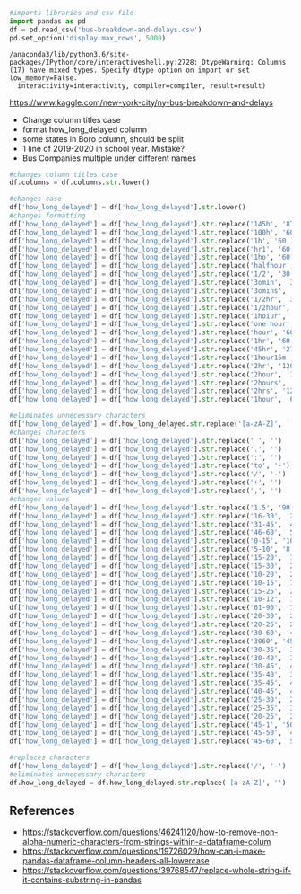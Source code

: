 

```python
#imports libraries and csv file
import pandas as pd
df = pd.read_csv('bus-breakdown-and-delays.csv')
pd.set_option('display.max_rows', 5000)
```

    /anaconda3/lib/python3.6/site-packages/IPython/core/interactiveshell.py:2728: DtypeWarning: Columns (17) have mixed types. Specify dtype option on import or set low_memory=False.
      interactivity=interactivity, compiler=compiler, result=result)


https://www.kaggle.com/new-york-city/ny-bus-breakdown-and-delays

- Change column titles case
- format how_long_delayed column
- some states in Boro column, should be split
- 1 line of 2019-2020 in school year. Mistake?
- Bus Companies multiple under different names


```python
#changes column titles case
df.columns = df.columns.str.lower()
```


```python
#changes case
df['how_long_delayed'] = df['how_long_delayed'].str.lower()
#changes formatting
df['how_long_delayed'] = df['how_long_delayed'].str.replace('145h', '8700')
df['how_long_delayed'] = df['how_long_delayed'].str.replace('100h', '6000')
df['how_long_delayed'] = df['how_long_delayed'].str.replace('1h', '60')
df['how_long_delayed'] = df['how_long_delayed'].str.replace('hr1', '60')
df['how_long_delayed'] = df['how_long_delayed'].str.replace('1ho', '60')
df['how_long_delayed'] = df['how_long_delayed'].str.replace('halfhour', '30')
df['how_long_delayed'] = df['how_long_delayed'].str.replace('1/2', '30')
df['how_long_delayed'] = df['how_long_delayed'].str.replace('3omin', '30')
df['how_long_delayed'] = df['how_long_delayed'].str.replace('3omins', '30')
df['how_long_delayed'] = df['how_long_delayed'].str.replace('1/2hr', '30')
df['how_long_delayed'] = df['how_long_delayed'].str.replace('1/2hour', '30')
df['how_long_delayed'] = df['how_long_delayed'].str.replace('1hoiur', '60')
df['how_long_delayed'] = df['how_long_delayed'].str.replace('one hour', '60')
df['how_long_delayed'] = df['how_long_delayed'].str.replace('hour', '60')
df['how_long_delayed'] = df['how_long_delayed'].str.replace('1hr', '60')
df['how_long_delayed'] = df['how_long_delayed'].str.replace('45hr', '2700')
df['how_long_delayed'] = df['how_long_delayed'].str.replace('1hour15m', '75')
df['how_long_delayed'] = df['how_long_delayed'].str.replace('2hr', '120')
df['how_long_delayed'] = df['how_long_delayed'].str.replace('2hour', '120')
df['how_long_delayed'] = df['how_long_delayed'].str.replace('2hours', '120')
df['how_long_delayed'] = df['how_long_delayed'].str.replace('2hrs', '120')
df['how_long_delayed'] = df['how_long_delayed'].str.replace('1hour', '60')
```


```python
#eliminates unnecessary characters
df['how_long_delayed'] = df.how_long_delayed.str.replace('[a-zA-Z]', '')
#changes characters
df['how_long_delayed'] = df['how_long_delayed'].str.replace(' ', '')
df['how_long_delayed'] = df['how_long_delayed'].str.replace('.', '')
df['how_long_delayed'] = df['how_long_delayed'].str.replace(':', '')
df['how_long_delayed'] = df['how_long_delayed'].str.replace('to', '-')
df['how_long_delayed'] = df['how_long_delayed'].str.replace('/', '-')
df['how_long_delayed'] = df['how_long_delayed'].str.replace('+', '')
df['how_long_delayed'] = df['how_long_delayed'].str.replace(',', '')
#changes values
df['how_long_delayed'] = df['how_long_delayed'].str.replace('1.5', '90')
df['how_long_delayed'] = df['how_long_delayed'].str.replace('16-30', '20')
df['how_long_delayed'] = df['how_long_delayed'].str.replace('31-45', '40')
df['how_long_delayed'] = df['how_long_delayed'].str.replace('46-60', '50')
df['how_long_delayed'] = df['how_long_delayed'].str.replace('0-15', '10')
df['how_long_delayed'] = df['how_long_delayed'].str.replace('5-10', '8')
df['how_long_delayed'] = df['how_long_delayed'].str.replace('15-20', '18')
df['how_long_delayed'] = df['how_long_delayed'].str.replace('15-30', '23')
df['how_long_delayed'] = df['how_long_delayed'].str.replace('10-20', '28')
df['how_long_delayed'] = df['how_long_delayed'].str.replace('10-15', '13')
df['how_long_delayed'] = df['how_long_delayed'].str.replace('15-25', '20')
df['how_long_delayed'] = df['how_long_delayed'].str.replace('10-12', '11')
df['how_long_delayed'] = df['how_long_delayed'].str.replace('61-90', '75')
df['how_long_delayed'] = df['how_long_delayed'].str.replace('20-30', '25')
df['how_long_delayed'] = df['how_long_delayed'].str.replace('20-25', '28')
df['how_long_delayed'] = df['how_long_delayed'].str.replace('30-60', '45')
df['how_long_delayed'] = df['how_long_delayed'].str.replace('3060', '45')
df['how_long_delayed'] = df['how_long_delayed'].str.replace('30-35', '33')
df['how_long_delayed'] = df['how_long_delayed'].str.replace('30-40', '35')
df['how_long_delayed'] = df['how_long_delayed'].str.replace('30-45', '40')
df['how_long_delayed'] = df['how_long_delayed'].str.replace('35-40', '38')
df['how_long_delayed'] = df['how_long_delayed'].str.replace('35-45', '40')
df['how_long_delayed'] = df['how_long_delayed'].str.replace('40-45', '43')
df['how_long_delayed'] = df['how_long_delayed'].str.replace('25-30', '28')
df['how_long_delayed'] = df['how_long_delayed'].str.replace('25-35', '30')
df['how_long_delayed'] = df['how_long_delayed'].str.replace('20-25', '28')
df['how_long_delayed'] = df['how_long_delayed'].str.replace('45-1', '50')
df['how_long_delayed'] = df['how_long_delayed'].str.replace('45-50', '48')
df['how_long_delayed'] = df['how_long_delayed'].str.replace('45-60', '53')
```


```python
#replaces characters
df['how_long_delayed'] = df['how_long_delayed'].str.replace('/', '-')
#eliminates unnecessary characters
df.how_long_delayed = df.how_long_delayed.str.replace('[a-zA-Z]', '')
```

## References
- https://stackoverflow.com/questions/46241120/how-to-remove-non-alpha-numeric-characters-from-strings-within-a-dataframe-colum
- https://stackoverflow.com/questions/19726029/how-can-i-make-pandas-dataframe-column-headers-all-lowercase
- https://stackoverflow.com/questions/39768547/replace-whole-string-if-it-contains-substring-in-pandas
